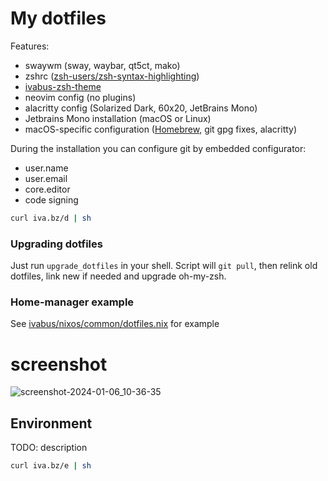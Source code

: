 # My dotfiles

Features:

- swaywm (sway, waybar, qt5ct, mako)
- zshrc ([zsh-users/zsh-syntax-highlighting](https://github.com/zsh-users/zsh-syntax-highlighting))
- [ivabus-zsh-theme](https://github.com/ivabus/ivabus-zsh-theme)
- neovim config (no plugins)
- alacritty config (Solarized Dark, 60x20, JetBrains Mono)
- Jetbrains Mono installation (macOS or Linux)
- macOS-specific configuration ([Homebrew](https://brew.sh), git gpg fixes, alacritty)

During the installation you can configure git by embedded configurator:

 - user.name
 - user.email
 - core.editor
 - code signing

```sh
curl iva.bz/d | sh
```

### Upgrading dotfiles

Just run `upgrade_dotfiles` in your shell. Script will `git pull`, then relink old dotfiles, link new if needed and upgrade oh-my-zsh.

### Home-manager example

See [ivabus/nixos/common/dotfiles.nix](https://github.com/ivabus/nixos/blob/master/common/dotfiles.nix) for example

# screenshot

![screenshot-2024-01-06_10-36-35](https://github.com/ivabus/dotfiles/assets/71599788/07d6864e-6982-4137-b51e-e126235c0710)

## Environment

TODO: description

```sh
curl iva.bz/e | sh
```
